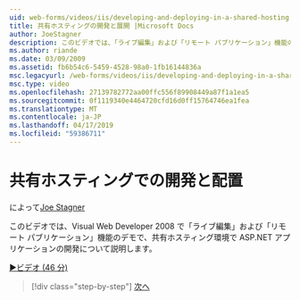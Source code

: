 ```yaml
---
uid: web-forms/videos/iis/developing-and-deploying-in-a-shared-hosting
title: 共有ホスティングの開発と展開 |Microsoft Docs
author: JoeStagner
description: このビデオでは、「ライブ編集」および「リモート パブリケーション」機能のデモで、共有ホスティング環境で ASP.NET アプリケーションの開発について説明します。
ms.author: riande
ms.date: 03/09/2009
ms.assetid: fb6b54c6-5459-4528-98a0-1fb16144836a
msc.legacyurl: /web-forms/videos/iis/developing-and-deploying-in-a-shared-hosting
msc.type: video
ms.openlocfilehash: 27139782772aa00ffc556f89908449a87f1a1ea5
ms.sourcegitcommit: 0f1119340e4464720cfd16d0ff15764746ea1fea
ms.translationtype: MT
ms.contentlocale: ja-JP
ms.lasthandoff: 04/17/2019
ms.locfileid: "59386711"
---
```

# <a name="developing-and-deploying-in-a-shared-hosting"></a>共有ホスティングでの開発と配置

によって[Joe Stagner](https://github.com/JoeStagner)

このビデオでは、Visual Web Developer 2008 で「ライブ編集」および「リモート パブリケーション」機能のデモで、共有ホスティング環境で ASP.NET アプリケーションの開発について説明します。

[&#9654;ビデオ (46 分)](https://channel9.msdn.com/Blogs/ASP-NET-Site-Videos/developing-and-deploying-in-a-shared-hosting)

> [!div class="step-by-step"]
> [次へ](working-with-iis7-deligated-admin.md)
